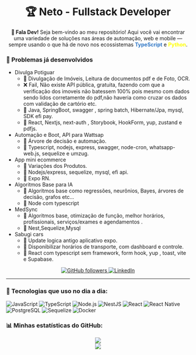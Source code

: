 <!-- <img src="https://capsule-render.vercel.app/api?type=waving&color=gradient&height=150&section=header" width="100%" /> -->
<h1 align="center">🏆 Neto - Fullstack Developer</h1>

<p align="center">
  <strong>👋 Fala Dev!</strong> Seja bem-vindo ao meu repositório! Aqui você vai encontrar uma variedade de soluções nas áreas de automação, web e mobile — sempre usando o que há de novo nos ecossistemas 
  <span style="color: #3178c6"><strong>TypeScript</strong></span> e 
  <span style="color: #FFFF00"><strong>Python</strong></span>.
</p>


### 📝 Problemas já desenvolvidos

- Divulga Potiguar
    - 🎯 Divulgação de Imóveis, Leitura de documentos pdf e de Foto, OCR.
    - ❌ Fail, Não existe API pública, gratuita, fazendo com que a verificação dos imoveis não batessem 100% pois mesmo com dados sendo lidos corretamente do pdf,não haveria como cruzar os dados com validação de cartório etc.
    - 🔧 Java, SpringBoot, swagger , spring batch, Hibernate/Jpa, mysql, SDK efi pay.
    - 🔧 React, Nextjs, next-auth , Storybook, HookForm, yup, zustand e pdfjs.
- Automação e Boot, API para Wattsap
    - 🎯 Árvore de decisão e automação.
    - 🔧 Typescript, nodejs, express, swagger, node-cron, whatsapp-web.js, sequelize e umzug.
- App mini ecommerce
    - 🎯 Variações dos Produtos.
    - 🔧 Nodejs/express, sequelize, mysql, efi api.
    - 🔧 Expo RN.
- Algoritmos Base para IA
    - 🎯 Algoritmos base como regressões, neurônios, Bayes, árvores de decisão, grafos etc...
    - 🔧 Node com typescript
-  MedSync
    - 🎯 Algoritmos base, otimização de função, melhor horários, profissionais, serviços/exames e agendamentos .
    - 🔧 Nest,Sequelize,Mysql
- Sabugi cars
    - 🎯 Update logica antigo aplicativo expo.
    - 🎯 Disponibilizar horários de transporte, com dashboard e controle.
    - 🔧 React com typescript sem framework, form hook, yup , toast, vite e Supabase.
    
<p align="center">
  <a href="https://github.com/estuda-neto">
    <img src="https://img.shields.io/github/followers/estuda-neto?label=Seguidores&style=social" alt="GitHub followers" />
  </a>
  <a href="https://www.linkedin.com/in/clodoaldo-neto">
    <img src="https://img.shields.io/badge/LinkedIn-blue?style=flat&logo=linkedin" alt="LinkedIn" />
  </a>
</p>

---

### 🧰 Tecnologias que uso no dia a dia:
![JavaScript](https://img.shields.io/badge/-JavaScript-black?style=flat-square&logo=javascript)
![TypeScript](https://img.shields.io/badge/-TypeScript-3178C6?style=flat-square&logo=typescript&logoColor=white)
![Node.js](https://img.shields.io/badge/-Node.js-339933?style=flat-square&logo=node.js&logoColor=white)
![NestJS](https://img.shields.io/badge/-NestJS-E0234E?style=flat-square&logo=nestjs&logoColor=white)
![React](https://img.shields.io/badge/-React-20232A?style=flat-square&logo=react)
![React Native](https://img.shields.io/badge/-React%20Native-20232A?style=flat-square&logo=react)
![PostgreSQL](https://img.shields.io/badge/-PostgreSQL-336791?style=flat-square&logo=postgresql)
![Sequelize](https://img.shields.io/badge/-Sequelize-52B0E7?style=flat-square&logo=sequelize&logoColor=white)
![Docker](https://img.shields.io/badge/-Docker-2496ED?style=flat-square&logo=docker&logoColor=white)

### 📊 Minhas estatísticas do GitHub:

<p align="center">
  
  <img src="https://github-readme-stats.vercel.app/api?username=estuda-neto&show_icons=true&theme=radical&count_private=true&hide_rank=false" />
  <br>
  <img src="https://github-readme-stats.vercel.app/api/top-langs/?username=estuda-neto&layout=compact&theme=radical&hide_progress=true" />
  
</p>
<!-- <img src="https://capsule-render.vercel.app/api?type=waving&color=gradient&height=150&section=footer" width="100%" /> -->
